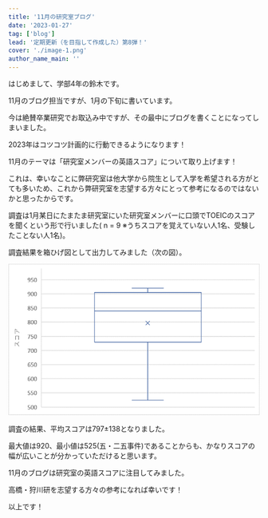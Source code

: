 ```yaml
---
title: '11月の研究室ブログ'
date: '2023-01-27'
tag: ['blog']
lead: '定期更新（を目指して作成した）第8弾！'
cover: './image-1.png'
author_name_main: ''
---
```


はじめまして、学部4年の鈴木です。

11月のブログ担当ですが、1月の下旬に書いています。

今は絶賛卒業研究でお取込み中ですが、その最中にブログを書くことになってしまいました。

2023年はコツコツ計画的に行動できるようになります！

11月のテーマは「研究室メンバーの英語スコア」について取り上げます！

これは、幸いなことに弊研究室は他大学から院生として入学を希望される方がとても多いため、これから弊研究室を志望する方々にとって参考になるのではないかと思ったからです。

調査は1月某日にたまたま研究室にいた研究室メンバーに口頭でTOEICのスコアを聞くという形で行いました( n = 9 ※うちスコアを覚えていない人1名、受験したことない人1名)。

調査結果を箱ひげ図として出力してみました（次の図）。

![](./image-1.png)

調査の結果、平均スコアは797±138となりました。

最大値は920、最小値は525(五・二五事件)であることからも、かなりスコアの幅が広いことが分かっていただけると思います。

11月のブログは研究室の英語スコアに注目してみました。

高橋・狩川研を志望する方々の参考になれば幸いです！

以上です！
